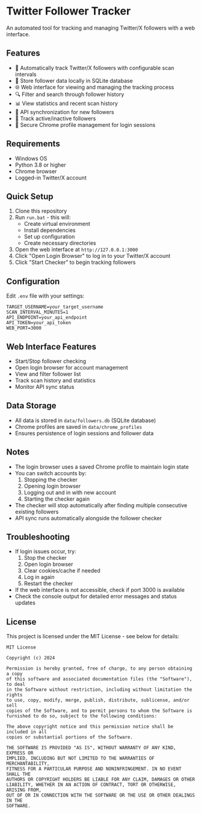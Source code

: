 # Twitter Follower Tracker

An automated tool for tracking and managing Twitter/X followers with a web interface.

## Features

- 🔄 Automatically track Twitter/X followers with configurable scan intervals
- 💾 Store follower data locally in SQLite database
- 🌐 Web interface for viewing and managing the tracking process
- 🔍 Filter and search through follower history
- 📊 View statistics and recent scan history
- 🔄 API synchronization for new followers
- 👥 Track active/inactive followers
- 🔐 Secure Chrome profile management for login sessions

## Requirements

- Windows OS
- Python 3.8 or higher
- Chrome browser
- Logged-in Twitter/X account

## Quick Setup

1. Clone this repository
2. Run `run.bat` - this will:
   - Create virtual environment
   - Install dependencies
   - Set up configuration
   - Create necessary directories
3. Open the web interface at `http://127.0.0.1:3000`
4. Click "Open Login Browser" to log in to your Twitter/X account
5. Click "Start Checker" to begin tracking followers

## Configuration

Edit `.env` file with your settings:
```
TARGET_USERNAME=your_target_username
SCAN_INTERVAL_MINUTES=1
API_ENDPOINT=your_api_endpoint
API_TOKEN=your_api_token
WEB_PORT=3000
```

## Web Interface Features

- Start/Stop follower checking
- Open login browser for account management
- View and filter follower list
- Track scan history and statistics
- Monitor API sync status

## Data Storage

- All data is stored in `data/followers.db` (SQLite database)
- Chrome profiles are saved in `data/chrome_profiles`
- Ensures persistence of login sessions and follower data

## Notes

- The login browser uses a saved Chrome profile to maintain login state
- You can switch accounts by:
  1. Stopping the checker
  2. Opening login browser
  3. Logging out and in with new account
  4. Starting the checker again
- The checker will stop automatically after finding multiple consecutive existing followers
- API sync runs automatically alongside the follower checker

## Troubleshooting

- If login issues occur, try:
  1. Stop the checker
  2. Open login browser
  3. Clear cookies/cache if needed
  4. Log in again
  5. Restart the checker
- If the web interface is not accessible, check if port 3000 is available
- Check the console output for detailed error messages and status updates 

## License

This project is licensed under the MIT License - see below for details:

```
MIT License

Copyright (c) 2024 

Permission is hereby granted, free of charge, to any person obtaining a copy
of this software and associated documentation files (the "Software"), to deal
in the Software without restriction, including without limitation the rights
to use, copy, modify, merge, publish, distribute, sublicense, and/or sell
copies of the Software, and to permit persons to whom the Software is
furnished to do so, subject to the following conditions:

The above copyright notice and this permission notice shall be included in all
copies or substantial portions of the Software.

THE SOFTWARE IS PROVIDED "AS IS", WITHOUT WARRANTY OF ANY KIND, EXPRESS OR
IMPLIED, INCLUDING BUT NOT LIMITED TO THE WARRANTIES OF MERCHANTABILITY,
FITNESS FOR A PARTICULAR PURPOSE AND NONINFRINGEMENT. IN NO EVENT SHALL THE
AUTHORS OR COPYRIGHT HOLDERS BE LIABLE FOR ANY CLAIM, DAMAGES OR OTHER
LIABILITY, WHETHER IN AN ACTION OF CONTRACT, TORT OR OTHERWISE, ARISING FROM,
OUT OF OR IN CONNECTION WITH THE SOFTWARE OR THE USE OR OTHER DEALINGS IN THE
SOFTWARE.
``` 